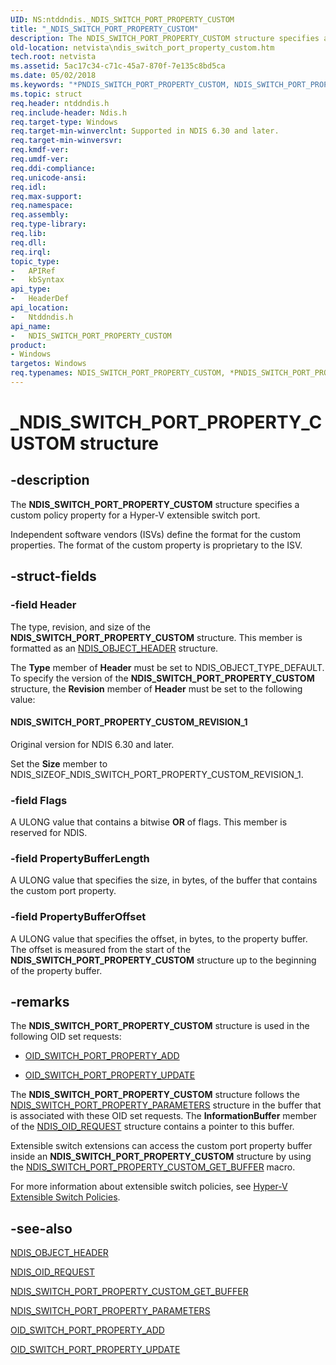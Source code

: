```yaml
---
UID: NS:ntddndis._NDIS_SWITCH_PORT_PROPERTY_CUSTOM
title: "_NDIS_SWITCH_PORT_PROPERTY_CUSTOM"
description: The NDIS_SWITCH_PORT_PROPERTY_CUSTOM structure specifies a custom policy property for a Hyper-V extensible switch port.
old-location: netvista\ndis_switch_port_property_custom.htm
tech.root: netvista
ms.assetid: 5ac17c34-c71c-45a7-870f-7e135c8bd5ca
ms.date: 05/02/2018
ms.keywords: "*PNDIS_SWITCH_PORT_PROPERTY_CUSTOM, NDIS_SWITCH_PORT_PROPERTY_CUSTOM, NDIS_SWITCH_PORT_PROPERTY_CUSTOM structure [Network Drivers Starting with Windows Vista], PNDIS_SWITCH_PORT_PROPERTY_CUSTOM, PNDIS_SWITCH_PORT_PROPERTY_CUSTOM structure pointer [Network Drivers Starting with Windows Vista], _NDIS_SWITCH_PORT_PROPERTY_CUSTOM, netvista.ndis_switch_port_property_custom, ntddndis/NDIS_SWITCH_PORT_PROPERTY_CUSTOM, ntddndis/PNDIS_SWITCH_PORT_PROPERTY_CUSTOM"
ms.topic: struct
req.header: ntddndis.h
req.include-header: Ndis.h
req.target-type: Windows
req.target-min-winverclnt: Supported in NDIS 6.30 and later.
req.target-min-winversvr: 
req.kmdf-ver: 
req.umdf-ver: 
req.ddi-compliance: 
req.unicode-ansi: 
req.idl: 
req.max-support: 
req.namespace: 
req.assembly: 
req.type-library: 
req.lib: 
req.dll: 
req.irql: 
topic_type:
-	APIRef
-	kbSyntax
api_type:
-	HeaderDef
api_location:
-	Ntddndis.h
api_name:
-	NDIS_SWITCH_PORT_PROPERTY_CUSTOM
product:
- Windows
targetos: Windows
req.typenames: NDIS_SWITCH_PORT_PROPERTY_CUSTOM, *PNDIS_SWITCH_PORT_PROPERTY_CUSTOM
---
```


# _NDIS_SWITCH_PORT_PROPERTY_CUSTOM structure


## -description



The <b>NDIS_SWITCH_PORT_PROPERTY_CUSTOM</b> structure specifies a custom policy property for a Hyper-V extensible switch port. 

Independent software vendors (ISVs) define the format for the custom properties. The format of the custom property is proprietary to the ISV.




## -struct-fields




### -field Header

The type, revision, and size of the <b>NDIS_SWITCH_PORT_PROPERTY_CUSTOM</b> structure. This member is formatted as an <a href="https://msdn.microsoft.com/library/windows/hardware/ff566588">NDIS_OBJECT_HEADER</a> structure.

The <b>Type</b> member of <b>Header</b> must be set to NDIS_OBJECT_TYPE_DEFAULT. To specify the version of the <b>NDIS_SWITCH_PORT_PROPERTY_CUSTOM</b> structure, the <b>Revision</b> member of <b>Header</b> must be set to the following value:  





#### NDIS_SWITCH_PORT_PROPERTY_CUSTOM_REVISION_1

Original version for NDIS 6.30 and later.

Set the <b>Size</b> member to NDIS_SIZEOF_NDIS_SWITCH_PORT_PROPERTY_CUSTOM_REVISION_1.


### -field Flags

A ULONG value that contains a bitwise <b>OR</b> of flags. This member is reserved for NDIS.


### -field PropertyBufferLength

A ULONG value that specifies the size, in bytes, of the buffer that contains the custom port property.


### -field PropertyBufferOffset

A ULONG value that specifies the offset, in bytes, to the property buffer. The offset is measured from the start of the <b>NDIS_SWITCH_PORT_PROPERTY_CUSTOM</b> structure up to the beginning of the property buffer.


## -remarks



The <b>NDIS_SWITCH_PORT_PROPERTY_CUSTOM</b> structure is used in the following OID set requests: 

<ul>
<li>

<a href="https://msdn.microsoft.com/library/windows/hardware/hh598275">OID_SWITCH_PORT_PROPERTY_ADD</a>


</li>
<li>

<a href="https://msdn.microsoft.com/library/windows/hardware/hh598278">OID_SWITCH_PORT_PROPERTY_UPDATE</a>


</li>
</ul>
The <b>NDIS_SWITCH_PORT_PROPERTY_CUSTOM</b> structure follows the <a href="https://msdn.microsoft.com/library/windows/hardware/hh598238">NDIS_SWITCH_PORT_PROPERTY_PARAMETERS</a> structure in the buffer that is associated with these OID set requests. The <b>InformationBuffer</b> member of the <a href="https://msdn.microsoft.com/library/windows/hardware/ff566710">NDIS_OID_REQUEST</a> structure contains a pointer to this buffer.

Extensible switch extensions can access the custom port property buffer inside an <b>NDIS_SWITCH_PORT_PROPERTY_CUSTOM</b> structure by using the <a href="https://msdn.microsoft.com/library/windows/hardware/hh598231">NDIS_SWITCH_PORT_PROPERTY_CUSTOM_GET_BUFFER</a> macro.

For more information about extensible switch policies, see <a href="https://msdn.microsoft.com/8AB85E48-EF37-4D42-873B-34D4835AF22E">Hyper-V Extensible Switch Policies</a>.




## -see-also




<b></b>



<a href="https://msdn.microsoft.com/library/windows/hardware/ff566588">NDIS_OBJECT_HEADER</a>



<a href="https://msdn.microsoft.com/library/windows/hardware/ff566710">NDIS_OID_REQUEST</a>



<a href="https://msdn.microsoft.com/library/windows/hardware/hh598231">NDIS_SWITCH_PORT_PROPERTY_CUSTOM_GET_BUFFER</a>



<a href="https://msdn.microsoft.com/library/windows/hardware/hh598238">NDIS_SWITCH_PORT_PROPERTY_PARAMETERS</a>



<a href="https://msdn.microsoft.com/library/windows/hardware/hh598275">OID_SWITCH_PORT_PROPERTY_ADD</a>



<a href="https://msdn.microsoft.com/library/windows/hardware/hh598278">OID_SWITCH_PORT_PROPERTY_UPDATE</a>
 

 

